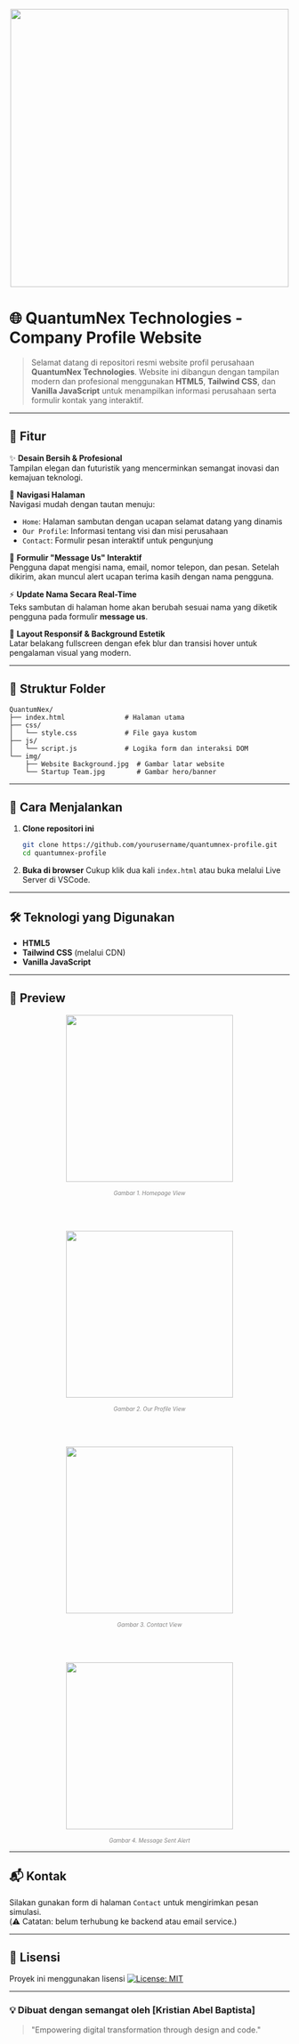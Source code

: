 <p align="center"><img src="https://imgur.com/0QxaLw2.png" width="500"></p>

# 🌐 QuantumNex Technologies - Company Profile Website

> Selamat datang di repositori resmi website profil perusahaan **QuantumNex Technologies**. Website ini dibangun dengan tampilan modern dan profesional menggunakan **HTML5**, **Tailwind CSS**, dan **Vanilla JavaScript** untuk menampilkan informasi perusahaan serta formulir kontak yang interaktif.

---

## 📌 Fitur

✨ **Desain Bersih & Profesional**  
Tampilan elegan dan futuristik yang mencerminkan semangat inovasi dan kemajuan teknologi.

🚀 **Navigasi Halaman**  
Navigasi mudah dengan tautan menuju:
- `Home`: Halaman sambutan dengan ucapan selamat datang yang dinamis
- `Our Profile`: Informasi tentang visi dan misi perusahaan
- `Contact`: Formulir pesan interaktif untuk pengunjung

💬 **Formulir "Message Us" Interaktif**  
Pengguna dapat mengisi nama, email, nomor telepon, dan pesan. Setelah dikirim, akan muncul alert ucapan terima kasih dengan nama pengguna.

⚡ **Update Nama Secara Real-Time**  
Teks sambutan di halaman home akan berubah sesuai nama yang diketik pengguna pada formulir **message us**.

🌌 **Layout Responsif & Background Estetik**  
Latar belakang fullscreen dengan efek blur dan transisi hover untuk pengalaman visual yang modern.

---

## 📁 Struktur Folder

```
QuantumNex/
├── index.html               # Halaman utama
├── css/
│   └── style.css            # File gaya kustom
├── js/
│   └── script.js            # Logika form dan interaksi DOM
└── img/
    ├── Website Background.jpg  # Gambar latar website
    └── Startup Team.jpg        # Gambar hero/banner
```

---

## 🚀 Cara Menjalankan

1. **Clone repositori ini**
   ```bash
   git clone https://github.com/yourusername/quantumnex-profile.git
   cd quantumnex-profile
   ```

2. **Buka di browser**
   Cukup klik dua kali `index.html` atau buka melalui Live Server di VSCode.

---

## 🛠️ Teknologi yang Digunakan

- **HTML5**
- **Tailwind CSS** (melalui CDN)
- **Vanilla JavaScript**

---

## 📸 Preview

<p align="center"><img src="https://imgur.com/dY2gzqa.png" width="300"></p>
<p align="center" style="font-size:10px; color:gray;">
<em> Gambar 1. Homepage View </em>
</p>

<br><br>

<p align="center"><img src="https://imgur.com/sqPhTcJ.png" width="300"></p>
<p align="center" style="font-size:10px; color:gray;">
<em> Gambar 2. Our Profile View </em>
</p>

<br><br>

<p align="center"><img src="https://imgur.com/kipFWig.png" width="300"></p>
<p align="center" style="font-size:10px; color:gray;">
<em> Gambar 3. Contact View </em>
</p>

<br><br>

<p align="center"><img src="https://imgur.com/ODkcDVA.png" width="300"></p>
<p align="center" style="font-size:10px; color:gray;">
<em> Gambar 4. Message Sent Alert </em>
</p>

---

## 📬 Kontak

Silakan gunakan form di halaman `Contact` untuk mengirimkan pesan simulasi.  
(⚠️ Catatan: belum terhubung ke backend atau email service.)

---

## 📄 Lisensi

Proyek ini menggunakan lisensi [![License: MIT](https://img.shields.io/badge/License-MIT-blue.svg)](LICENSE)

---

### 💡 Dibuat dengan semangat oleh [Kristian Abel Baptista]

> "Empowering digital transformation through design and code."
